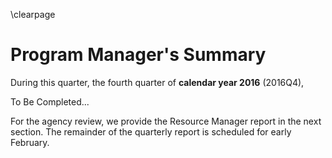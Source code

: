\clearpage

# Program Manager's Summary

During this quarter, the fourth quarter of  **calendar year 2016** (2016Q4), 

To Be Completed...

For the agency review, we provide the Resource Manager report in the next section. The remainder of the quarterly report is scheduled for early February.
<!--

On the U.S. collaboration side, two new institutions are becoming CMS members this year. Catholic University of America/A.Dominguez, member since Sep.
▪ Simons Institute for Computational Science/I.Fisk applied in Sep   CB decision
in Nov


2017 U.S. fraction in CMS   remains almost  
exactly constant
▪ as measured in   PhD physicists
 DOE 308 (22%)  NSF 75 (5.4%)  Nuclear 27 (2%)  Others 11 (0.8%)
▪ GrandTotal:  
U.S. 421 of 1403   (or 30.0%)







▪ Challenging shutdown work ahead with risks for being fully operational with
restart of LHC in May/June 2017
▪ significant additional resources for detector operations: technicians for
installation, firmware and software engineers for readout, monitoring,
commissioning, calibration etc
▪ Budget is very stretched, and any possible reserve is used up
▪ given the multi-million dip in Ops funding and the need for HL-LHC R&D
funding, we had to bring down ops and S&C to a unprecedented minimum, much below
Run1 level
▪ Poses risks to aging detector (HCAL scintillators, CSCs etc), and currently no
funding identified for any possible detector improvement program before LS3

-->
